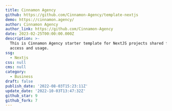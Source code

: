 ```yaml
---
title: Cinnamon Agency
github: https://github.com/Cinnamon-Agency/template-nextjs
demo: https://cinnamon.agency/
author: Cinnamon Agency
author_link: https://github.com/Cinnamon-Agency
date: 2023-02-25T00:00:00.000Z
description: >-
  This is Cinnamon Agency starter template for NextJS projects shared for public
  access and usage.
ssg:
  - Nextjs
css: null
cms: null
category:
  - Business
draft: false
publish_date: '2022-08-03T15:23:11Z'
update_date: '2022-10-03T13:47:32Z'
github_star: 9
github_fork: 7
---
```

